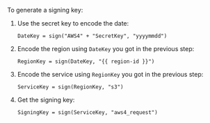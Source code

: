 To generate a signing key:

1. Use the secret key to encode the date:

    ```
    DateKey = sign("AWS4" + "SecretKey", "yyyymmdd")
    ```

1. Encode the region using `DateKey` you got in the previous step:

    ```
    RegionKey = sign(DateKey, "{{ region-id }}")
    ```

1. Encode the service using `RegionKey` you got in the previous step:

    ```
    ServiceKey = sign(RegionKey, "s3")
    ```

1. Get the signing key:

    ```
    SigningKey = sign(ServiceKey, "aws4_request")
    ```
